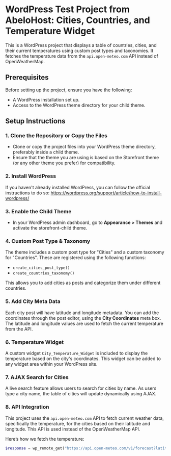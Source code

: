 # WordPress Test Project from AbeloHost: Cities, Countries, and Temperature Widget

This is a WordPress project that displays a table of countries, cities, and their current temperatures using custom post types and taxonomies. It fetches the temperature data from the `api.open-meteo.com` API instead of OpenWeatherMap.

## Prerequisites

Before setting up the project, ensure you have the following:

- A WordPress installation set up.
- Access to the WordPress theme directory for your child theme.

## Setup Instructions

### 1. Clone the Repository or Copy the Files

- Clone or copy the project files into your WordPress theme directory, preferably inside a child theme.
- Ensure that the theme you are using is based on the Storefront theme (or any other theme you prefer) for compatibility.

### 2. Install WordPress

If you haven't already installed WordPress, you can follow the official instructions to do so: https://wordpress.org/support/article/how-to-install-wordpress/

### 3. Enable the Child Theme

- In your WordPress admin dashboard, go to **Appearance > Themes** and activate the storefront-child theme.

### 4. Custom Post Type & Taxonomy

The theme includes a custom post type for "Cities" and a custom taxonomy for "Countries". These are registered using the following functions:

- `create_cities_post_type()`
- `create_countries_taxonomy()`

This allows you to add cities as posts and categorize them under different countries.

### 5. Add City Meta Data

Each city post will have latitude and longitude metadata. You can add the coordinates through the post editor, using the **City Coordinates** meta box. The latitude and longitude values are used to fetch the current temperature from the API.

### 6. Temperature Widget

A custom widget `City_Temperature_Widget` is included to display the temperature based on the city's coordinates. This widget can be added to any widget area within your WordPress site.

### 7. AJAX Search for Cities

A live search feature allows users to search for cities by name. As users type a city name, the table of cities will update dynamically using AJAX.

### 8. API Integration

This project uses the `api.open-meteo.com` API to fetch current weather data, specifically the temperature, for the cities based on their latitude and longitude. This API is used instead of the OpenWeatherMap API.

Here’s how we fetch the temperature:

```php
$response = wp_remote_get("https://api.open-meteo.com/v1/forecast?latitude=$latitude&longitude=$longitude&current_weather=true");
